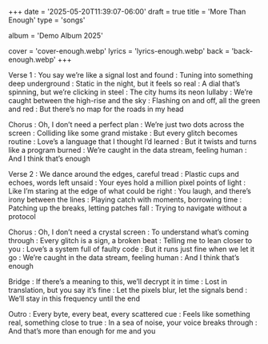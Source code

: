 +++
date = '2025-05-20T11:39:07-06:00'
draft = true
title = 'More Than Enough'
type = 'songs'

album = 'Demo Album 2025'

cover = 'cover-enough.webp'
lyrics = 'lyrics-enough.webp'
back = 'back-enough.webp'
+++

Verse 1
: You say we’re like a signal lost and found
: Tuning into something deep underground
: Static in the night, but it feels so real
: A dial that’s spinning, but we’re clicking in steel
: The city hums its neon lullaby
: We’re caught between the high-rise and the sky
: Flashing on and off, all the green and red
: But there’s no map for the roads in my head

Chorus
: Oh, I don’t need a perfect plan
: We’re just two dots across the screen
: Colliding like some grand mistake
: But every glitch becomes routine
: Love’s a language that I thought I’d learned
: But it twists and turns like a program burned
: We’re caught in the data stream, feeling human
: And I think that’s enough

Verse 2
: We dance around the edges, careful tread
: Plastic cups and echoes, words left unsaid
: Your eyes hold a million pixel points of light
: Like I’m staring at the edge of what could be right
: You laugh, and there’s irony between the lines
: Playing catch with moments, borrowing time
: Patching up the breaks, letting patches fall
: Trying to navigate without a protocol

Chorus
: Oh, I don’t need a crystal screen
: To understand what’s coming through
: Every glitch is a sign, a broken beat
: Telling me to lean closer to you
: Love’s a system full of faulty code
: But it runs just fine when we let it go
: We’re caught in the data stream, feeling human
: And I think that’s enough

Bridge
: If there’s a meaning to this, we’ll decrypt it in time
: Lost in translation, but you say it’s fine
: Let the pixels blur, let the signals bend
: We’ll stay in this frequency until the end

Outro
: Every byte, every beat, every scattered cue
: Feels like something real, something close to true
: In a sea of noise, your voice breaks through
: And that’s more than enough for me and you 